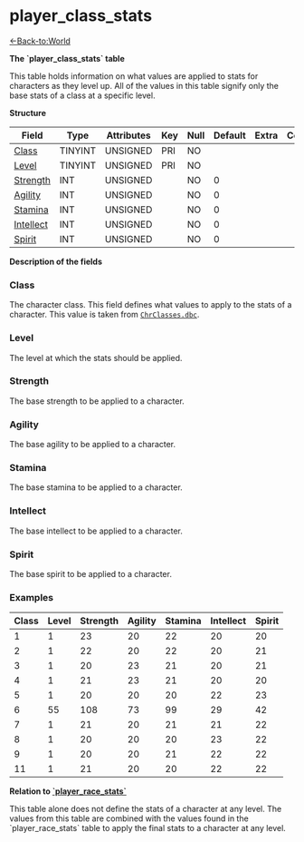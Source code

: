 # player\_class\_stats

[<-Back-to:World](database-world.md)

**The \`player\_class\_stats\` table**

This table holds information on what values are applied to stats for characters as they level up. All of the values in this table signify only the base stats of a class at a specific level.

**Structure**

| Field          | Type    | Attributes | Key | Null | Default | Extra | Comment |
|----------------|---------|------------|-----|------|---------|-------|---------|
| [Class][1]     | TINYINT | UNSIGNED   | PRI | NO   |         |       |         |
| [Level][2]     | TINYINT | UNSIGNED   | PRI | NO   |         |       |         |
| [Strength][3]  | INT     | UNSIGNED   |     | NO   | 0       |       |         |
| [Agility][4]   | INT     | UNSIGNED   |     | NO   | 0       |       |         |
| [Stamina][5]   | INT     | UNSIGNED   |     | NO   | 0       |       |         |
| [Intellect][6] | INT     | UNSIGNED   |     | NO   | 0       |       |         |
| [Spirit][7]    | INT     | UNSIGNED   |     | NO   | 0       |       |         |

[1]: #Class
[2]: #Level
[3]: #Strength
[4]: #Agility
[5]: #Stamina
[6]: #Intellect
[7]: #Spirit

**Description of the fields**

### Class

The character class. This field defines what values to apply to the stats of a character. This value is taken from [`ChrClasses.dbc`](chrclasses).

### Level

The level at which the stats should be applied.

### Strength

The base strength to be applied to a character.

### Agility

The base agility to be applied to a character.

### Stamina

The base stamina to be applied to a character.

### Intellect

The base intellect to be applied to a character.

### Spirit

The base spirit to be applied to a character.

### Examples

| Class | Level | Strength | Agility | Stamina | Intellect | Spirit |
|-------|-------|----------|---------|---------|-----------|--------|
| 1     | 1     | 23       | 20      | 22      | 20        | 20     |
| 2     | 1     | 22       | 20      | 22      | 20        | 21     |
| 3     | 1     | 20       | 23      | 21      | 20        | 21     |
| 4     | 1     | 21       | 23      | 21      | 20        | 20     |
| 5     | 1     | 20       | 20      | 20      | 22        | 23     |
| 6     | 55    | 108      | 73      | 99      | 29        | 42     |
| 7     | 1     | 21       | 20      | 21      | 21        | 22     |
| 8     | 1     | 20       | 20      | 20      | 23        | 22     |
| 9     | 1     | 20       | 20      | 21      | 22        | 22     |
| 11    | 1     | 21       | 20      | 20      | 22        | 22     |

**Relation to [\`player\_race\_stats\`](player_race_stats)**

This table alone does not define the stats of a character at any level. The values from this table are combined with the values found in the \`player\_race\_stats\` table to apply the final stats to a character at any level.
